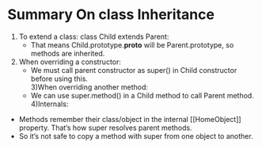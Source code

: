 # Summary On class Inheritance 
1) To extend a class: class Child extends Parent:<br/>
    + That means Child.prototype.__proto__ will be Parent.prototype, so methods are inherited.<br/>
2) When overriding a constructor:<br/>
    + We must call parent constructor as super() in Child constructor before using this.<br/>
3)When overriding another method:<br/>
    + We can use super.method() in a Child method to call Parent method.<br/>
4)Internals:<br/>
  + Methods remember their class/object in the internal [[HomeObject]] property. That’s how super 
   resolves parent methods.
  + So it’s not safe to copy a method with super from one object to another.
